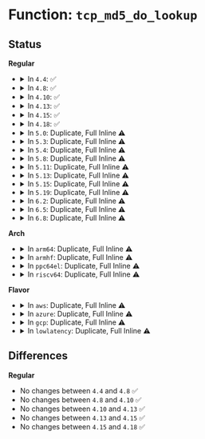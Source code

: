 # Function: <code>tcp_md5_do_lookup</code>

## Status
<b>Regular</b>
<ul>
<li>
<details>
<summary>In <code>4.4</code>: ✅</summary>

```c
struct tcp_md5sig_key *tcp_md5_do_lookup(const struct sock *sk, const union tcp_md5_addr *addr, int family);
```

**Collision:** Unique Global

**Inline:** No

**Transformation:** False

**Instances:**

```
In net/ipv4/tcp_ipv4.c (ffffffff8177aa60)
Location: net/ipv4/tcp_ipv4.c:875
Inline: False
Direct callers:
  - net/ipv4/tcp_ipv4.c:tcp_v4_md5_lookup
  - net/ipv4/tcp_ipv4.c:tcp_md5_do_del
  - net/ipv4/tcp_ipv4.c:tcp_v4_reqsk_send_ack
  - net/ipv4/tcp_ipv4.c:tcp_v4_inbound_md5_hash
  - net/ipv4/tcp_ipv4.c:tcp_v4_syn_recv_sock
  - net/ipv4/tcp_ipv4.c:tcp_v4_send_reset
  - net/ipv4/tcp_ipv4.c:tcp_v4_send_reset
  - net/ipv6/tcp_ipv6.c:tcp_v6_md5_lookup
  - net/ipv6/tcp_ipv6.c:tcp_v6_reqsk_send_ack
  - net/ipv6/tcp_ipv6.c:tcp_v6_inbound_md5_hash
  - net/ipv6/tcp_ipv6.c:tcp_v6_syn_recv_sock
  - net/ipv6/tcp_ipv6.c:tcp_v6_send_reset
  - net/ipv6/tcp_ipv6.c:tcp_v6_send_reset
```
**Symbols:**

```
ffffffff8177aa60-ffffffff8177aadf: tcp_md5_do_lookup (STB_GLOBAL)
```
</details>
</li>
<li>
<details>
<summary>In <code>4.8</code>: ✅</summary>

```c
struct tcp_md5sig_key *tcp_md5_do_lookup(const struct sock *sk, const union tcp_md5_addr *addr, int family);
```

**Collision:** Unique Global

**Inline:** No

**Transformation:** False

**Instances:**

```
In net/ipv4/tcp_ipv4.c (ffffffff817e7de0)
Location: net/ipv4/tcp_ipv4.c:884
Inline: False
Direct callers:
  - net/ipv4/tcp_ipv4.c:tcp_v4_syn_recv_sock
  - net/ipv4/tcp_ipv4.c:tcp_v4_inbound_md5_hash
  - net/ipv4/tcp_ipv4.c:tcp_md5_do_del
  - net/ipv4/tcp_ipv4.c:tcp_v4_md5_lookup
  - net/ipv4/tcp_ipv4.c:tcp_v4_reqsk_send_ack
  - net/ipv4/tcp_ipv4.c:tcp_v4_send_reset
  - net/ipv4/tcp_ipv4.c:tcp_v4_send_reset
  - net/ipv6/tcp_ipv6.c:tcp_v6_syn_recv_sock
  - net/ipv6/tcp_ipv6.c:tcp_v6_reqsk_send_ack
  - net/ipv6/tcp_ipv6.c:tcp_v6_send_reset
  - net/ipv6/tcp_ipv6.c:tcp_v6_send_reset
  - net/ipv6/tcp_ipv6.c:tcp_v6_inbound_md5_hash
  - net/ipv6/tcp_ipv6.c:tcp_v6_md5_lookup
```
**Symbols:**

```
ffffffff817e7de0-ffffffff817e7e52: tcp_md5_do_lookup (STB_GLOBAL)
```
</details>
</li>
<li>
<details>
<summary>In <code>4.10</code>: ✅</summary>

```c
struct tcp_md5sig_key *tcp_md5_do_lookup(const struct sock *sk, const union tcp_md5_addr *addr, int family);
```

**Collision:** Unique Global

**Inline:** No

**Transformation:** False

**Instances:**

```
In net/ipv4/tcp_ipv4.c (ffffffff818184f0)
Location: net/ipv4/tcp_ipv4.c:890
Inline: False
Direct callers:
  - net/ipv4/tcp_ipv4.c:tcp_v4_syn_recv_sock
  - net/ipv4/tcp_ipv4.c:tcp_v4_inbound_md5_hash
  - net/ipv4/tcp_ipv4.c:tcp_md5_do_del
  - net/ipv4/tcp_ipv4.c:tcp_v4_md5_lookup
  - net/ipv4/tcp_ipv4.c:tcp_v4_reqsk_send_ack
  - net/ipv4/tcp_ipv4.c:tcp_v4_send_reset
  - net/ipv4/tcp_ipv4.c:tcp_v4_send_reset
  - net/ipv6/tcp_ipv6.c:tcp_v6_syn_recv_sock
  - net/ipv6/tcp_ipv6.c:tcp_v6_reqsk_send_ack
  - net/ipv6/tcp_ipv6.c:tcp_v6_send_reset
  - net/ipv6/tcp_ipv6.c:tcp_v6_send_reset
  - net/ipv6/tcp_ipv6.c:tcp_v6_inbound_md5_hash
  - net/ipv6/tcp_ipv6.c:tcp_v6_md5_lookup
```
**Symbols:**

```
ffffffff818184f0-ffffffff81818562: tcp_md5_do_lookup (STB_GLOBAL)
```
</details>
</li>
<li>
<details>
<summary>In <code>4.13</code>: ✅</summary>

```c
struct tcp_md5sig_key *tcp_md5_do_lookup(const struct sock *sk, const union tcp_md5_addr *addr, int family);
```

**Collision:** Unique Global

**Inline:** No

**Transformation:** False

**Instances:**

```
In net/ipv4/tcp_ipv4.c (ffffffff818389f0)
Location: net/ipv4/tcp_ipv4.c:904
Inline: False
Direct callers:
  - net/ipv4/tcp_ipv4.c:tcp_v4_syn_recv_sock
  - net/ipv4/tcp_ipv4.c:tcp_v4_inbound_md5_hash
  - net/ipv4/tcp_ipv4.c:tcp_v4_md5_lookup
  - net/ipv4/tcp_ipv4.c:tcp_v4_reqsk_send_ack
  - net/ipv4/tcp_ipv4.c:tcp_v4_send_reset
  - net/ipv4/tcp_ipv4.c:tcp_v4_send_reset
  - net/ipv6/tcp_ipv6.c:tcp_v6_syn_recv_sock
  - net/ipv6/tcp_ipv6.c:tcp_v6_reqsk_send_ack
  - net/ipv6/tcp_ipv6.c:tcp_v6_send_reset
  - net/ipv6/tcp_ipv6.c:tcp_v6_send_reset
  - net/ipv6/tcp_ipv6.c:tcp_v6_inbound_md5_hash
  - net/ipv6/tcp_ipv6.c:tcp_v6_md5_lookup
```
**Symbols:**

```
ffffffff818389f0-ffffffff81838b24: tcp_md5_do_lookup (STB_GLOBAL)
```
</details>
</li>
<li>
<details>
<summary>In <code>4.15</code>: ✅</summary>

```c
struct tcp_md5sig_key *tcp_md5_do_lookup(const struct sock *sk, const union tcp_md5_addr *addr, int family);
```

**Collision:** Unique Global

**Inline:** No

**Transformation:** False

**Instances:**

```
In net/ipv4/tcp_ipv4.c (ffffffff818b8140)
Location: net/ipv4/tcp_ipv4.c:908
Inline: False
Direct callers:
  - net/ipv4/tcp_ipv4.c:tcp_v4_syn_recv_sock
  - net/ipv4/tcp_ipv4.c:tcp_v4_inbound_md5_hash
  - net/ipv4/tcp_ipv4.c:tcp_v4_md5_lookup
  - net/ipv4/tcp_ipv4.c:tcp_v4_reqsk_send_ack
  - net/ipv4/tcp_ipv4.c:tcp_v4_send_reset
  - net/ipv4/tcp_ipv4.c:tcp_v4_send_reset
  - net/ipv6/tcp_ipv6.c:tcp_v6_syn_recv_sock
  - net/ipv6/tcp_ipv6.c:tcp_v6_reqsk_send_ack
  - net/ipv6/tcp_ipv6.c:tcp_v6_send_reset
  - net/ipv6/tcp_ipv6.c:tcp_v6_send_reset
  - net/ipv6/tcp_ipv6.c:tcp_v6_inbound_md5_hash
  - net/ipv6/tcp_ipv6.c:tcp_v6_md5_lookup
```
**Symbols:**

```
ffffffff818b8140-ffffffff818b8274: tcp_md5_do_lookup (STB_GLOBAL)
```
</details>
</li>
<li>
<details>
<summary>In <code>4.18</code>: ✅</summary>

```c
struct tcp_md5sig_key *tcp_md5_do_lookup(const struct sock *sk, const union tcp_md5_addr *addr, int family);
```

**Collision:** Unique Global

**Inline:** No

**Transformation:** False

**Instances:**

```
In net/ipv4/tcp_ipv4.c (ffffffff8190f8d0)
Location: net/ipv4/tcp_ipv4.c:970
Inline: False
Direct callers:
  - net/ipv4/tcp_ipv4.c:tcp_v4_syn_recv_sock
  - net/ipv4/tcp_ipv4.c:tcp_v4_inbound_md5_hash
  - net/ipv4/tcp_ipv4.c:tcp_v4_md5_lookup
  - net/ipv4/tcp_ipv4.c:tcp_v4_reqsk_send_ack
  - net/ipv4/tcp_ipv4.c:tcp_v4_send_reset
  - net/ipv4/tcp_ipv4.c:tcp_v4_send_reset
  - net/ipv6/tcp_ipv6.c:tcp_v6_syn_recv_sock
  - net/ipv6/tcp_ipv6.c:tcp_v6_reqsk_send_ack
  - net/ipv6/tcp_ipv6.c:tcp_v6_send_reset
  - net/ipv6/tcp_ipv6.c:tcp_v6_send_reset
  - net/ipv6/tcp_ipv6.c:tcp_v6_inbound_md5_hash
  - net/ipv6/tcp_ipv6.c:tcp_v6_md5_lookup
```
**Symbols:**

```
ffffffff8190f8d0-ffffffff8190fa09: tcp_md5_do_lookup (STB_GLOBAL)
```
</details>
</li>
<li>
<details>
<summary>In <code>5.0</code>: Duplicate, Full Inline ⚠️</summary>

**Collision:** Static Duplication

**Inline:** Full

**Transformation:** False

**Instances:**

```
In net/ipv4/tcp_ipv4.c (ffffffff8193e5ec)
Location: include/net/tcp.h:1564
Inline: True
Inline callers:
  - net/ipv4/tcp_ipv4.c:tcp_v4_syn_recv_sock
  - net/ipv4/tcp_ipv4.c:tcp_v4_inbound_md5_hash
  - net/ipv4/tcp_ipv4.c:tcp_v4_md5_lookup
  - net/ipv4/tcp_ipv4.c:tcp_v4_reqsk_send_ack
  - net/ipv4/tcp_ipv4.c:tcp_v4_send_reset
  - net/ipv4/tcp_ipv4.c:tcp_v4_send_reset
```
```
In net/ipv6/tcp_ipv6.c (ffffffff819ca1e7)
Location: include/net/tcp.h:1564
Inline: True
Inline callers:
  - net/ipv6/tcp_ipv6.c:tcp_v6_syn_recv_sock
  - net/ipv6/tcp_ipv6.c:tcp_v6_reqsk_send_ack
  - net/ipv6/tcp_ipv6.c:tcp_v6_send_reset
  - net/ipv6/tcp_ipv6.c:tcp_v6_send_reset
  - net/ipv6/tcp_ipv6.c:tcp_v6_inbound_md5_hash
  - net/ipv6/tcp_ipv6.c:tcp_v6_md5_lookup
```
</details>
</li>
<li>
<details>
<summary>In <code>5.3</code>: Duplicate, Full Inline ⚠️</summary>

**Collision:** Static Duplication

**Inline:** Full

**Transformation:** False

**Instances:**

```
In net/ipv4/tcp_ipv4.c (ffffffff819a2a40)
Location: include/net/tcp.h:1566
Inline: True
Inline callers:
  - net/ipv4/tcp_ipv4.c:tcp_v4_syn_recv_sock
  - net/ipv4/tcp_ipv4.c:tcp_v4_inbound_md5_hash
  - net/ipv4/tcp_ipv4.c:tcp_v4_md5_lookup
  - net/ipv4/tcp_ipv4.c:tcp_v4_reqsk_send_ack
  - net/ipv4/tcp_ipv4.c:tcp_v4_send_reset
  - net/ipv4/tcp_ipv4.c:tcp_v4_send_reset
```
```
In net/ipv6/tcp_ipv6.c (ffffffff81a38e04)
Location: include/net/tcp.h:1566
Inline: True
Inline callers:
  - net/ipv6/tcp_ipv6.c:tcp_v6_syn_recv_sock
  - net/ipv6/tcp_ipv6.c:tcp_v6_reqsk_send_ack
  - net/ipv6/tcp_ipv6.c:tcp_v6_send_reset
  - net/ipv6/tcp_ipv6.c:tcp_v6_send_reset
  - net/ipv6/tcp_ipv6.c:tcp_v6_inbound_md5_hash
  - net/ipv6/tcp_ipv6.c:tcp_v6_md5_lookup
```
</details>
</li>
<li>
<details>
<summary>In <code>5.4</code>: Duplicate, Full Inline ⚠️</summary>

**Collision:** Static Duplication

**Inline:** Full

**Transformation:** False

**Instances:**

```
In net/ipv4/tcp_ipv4.c (ffffffff819d9625)
Location: include/net/tcp.h:1588
Inline: True
Inline callers:
  - net/ipv4/tcp_ipv4.c:tcp_v4_syn_recv_sock
  - net/ipv4/tcp_ipv4.c:tcp_v4_inbound_md5_hash
  - net/ipv4/tcp_ipv4.c:tcp_v4_md5_lookup
  - net/ipv4/tcp_ipv4.c:tcp_v4_reqsk_send_ack
  - net/ipv4/tcp_ipv4.c:tcp_v4_send_reset
  - net/ipv4/tcp_ipv4.c:tcp_v4_send_reset
```
```
In net/ipv6/tcp_ipv6.c (ffffffff81a6f974)
Location: include/net/tcp.h:1588
Inline: True
Inline callers:
  - net/ipv6/tcp_ipv6.c:tcp_v6_syn_recv_sock
  - net/ipv6/tcp_ipv6.c:tcp_v6_reqsk_send_ack
  - net/ipv6/tcp_ipv6.c:tcp_v6_send_reset
  - net/ipv6/tcp_ipv6.c:tcp_v6_send_reset
  - net/ipv6/tcp_ipv6.c:tcp_v6_inbound_md5_hash
  - net/ipv6/tcp_ipv6.c:tcp_v6_md5_lookup
```
</details>
</li>
<li>
<details>
<summary>In <code>5.8</code>: Duplicate, Full Inline ⚠️</summary>

**Collision:** Static Duplication

**Inline:** Full

**Transformation:** False

**Instances:**

```
In net/ipv4/tcp_ipv4.c (ffffffff81ac6519)
Location: include/net/tcp.h:1616
Inline: True
Inline callers:
  - net/ipv4/tcp_ipv4.c:tcp_v4_syn_recv_sock
  - net/ipv4/tcp_ipv4.c:tcp_v4_inbound_md5_hash
  - net/ipv4/tcp_ipv4.c:tcp_v4_md5_lookup
  - net/ipv4/tcp_ipv4.c:tcp_v4_reqsk_send_ack
  - net/ipv4/tcp_ipv4.c:tcp_v4_send_reset
  - net/ipv4/tcp_ipv4.c:tcp_v4_send_reset
```
```
In net/ipv6/tcp_ipv6.c (ffffffff81b69884)
Location: include/net/tcp.h:1616
Inline: True
Inline callers:
  - net/ipv6/tcp_ipv6.c:tcp_v6_syn_recv_sock
  - net/ipv6/tcp_ipv6.c:tcp_v6_reqsk_send_ack
  - net/ipv6/tcp_ipv6.c:tcp_v6_send_reset
  - net/ipv6/tcp_ipv6.c:tcp_v6_send_reset
  - net/ipv6/tcp_ipv6.c:tcp_v6_inbound_md5_hash
  - net/ipv6/tcp_ipv6.c:tcp_v6_md5_lookup
```
</details>
</li>
<li>
<details>
<summary>In <code>5.11</code>: Duplicate, Full Inline ⚠️</summary>

**Collision:** Static Duplication

**Inline:** Full

**Transformation:** False

**Instances:**

```
In net/ipv4/tcp_ipv4.c (ffffffff81ad3842)
Location: include/net/tcp.h:1630
Inline: True
Inline callers:
  - net/ipv4/tcp_ipv4.c:tcp_v4_syn_recv_sock
  - net/ipv4/tcp_ipv4.c:tcp_v4_inbound_md5_hash
  - net/ipv4/tcp_ipv4.c:tcp_v4_md5_lookup
  - net/ipv4/tcp_ipv4.c:tcp_v4_reqsk_send_ack
  - net/ipv4/tcp_ipv4.c:tcp_v4_send_reset
  - net/ipv4/tcp_ipv4.c:tcp_v4_send_reset
```
```
In net/ipv6/tcp_ipv6.c (ffffffff81b782f3)
Location: include/net/tcp.h:1630
Inline: True
Inline callers:
  - net/ipv6/tcp_ipv6.c:tcp_v6_syn_recv_sock
  - net/ipv6/tcp_ipv6.c:tcp_v6_reqsk_send_ack
  - net/ipv6/tcp_ipv6.c:tcp_v6_send_reset
  - net/ipv6/tcp_ipv6.c:tcp_v6_send_reset
  - net/ipv6/tcp_ipv6.c:tcp_v6_inbound_md5_hash
  - net/ipv6/tcp_ipv6.c:tcp_v6_md5_lookup
```
</details>
</li>
<li>
<details>
<summary>In <code>5.13</code>: Duplicate, Full Inline ⚠️</summary>

**Collision:** Static Duplication

**Inline:** Full

**Transformation:** False

**Instances:**

```
In net/ipv4/tcp_ipv4.c (ffffffff81abe8dd)
Location: include/net/tcp.h:1634
Inline: True
Inline callers:
  - net/ipv4/tcp_ipv4.c:tcp_v4_syn_recv_sock
  - net/ipv4/tcp_ipv4.c:tcp_v4_inbound_md5_hash
  - net/ipv4/tcp_ipv4.c:tcp_v4_md5_lookup
  - net/ipv4/tcp_ipv4.c:tcp_v4_reqsk_send_ack
  - net/ipv4/tcp_ipv4.c:tcp_v4_send_reset
  - net/ipv4/tcp_ipv4.c:tcp_v4_send_reset
```
```
In net/ipv6/tcp_ipv6.c (ffffffff81b6723c)
Location: include/net/tcp.h:1634
Inline: True
Inline callers:
  - net/ipv6/tcp_ipv6.c:tcp_v6_syn_recv_sock
  - net/ipv6/tcp_ipv6.c:tcp_v6_reqsk_send_ack
  - net/ipv6/tcp_ipv6.c:tcp_v6_send_reset
  - net/ipv6/tcp_ipv6.c:tcp_v6_send_reset
  - net/ipv6/tcp_ipv6.c:tcp_v6_inbound_md5_hash
  - net/ipv6/tcp_ipv6.c:tcp_v6_md5_lookup
```
</details>
</li>
<li>
<details>
<summary>In <code>5.15</code>: Duplicate, Full Inline ⚠️</summary>

**Collision:** Static Duplication

**Inline:** Full

**Transformation:** False

**Instances:**

```
In net/ipv4/tcp_ipv4.c (ffffffff81b7c40d)
Location: include/net/tcp.h:1628
Inline: True
Inline callers:
  - net/ipv4/tcp_ipv4.c:tcp_v4_syn_recv_sock
  - net/ipv4/tcp_ipv4.c:tcp_v4_inbound_md5_hash
  - net/ipv4/tcp_ipv4.c:tcp_v4_md5_lookup
  - net/ipv4/tcp_ipv4.c:tcp_v4_reqsk_send_ack
  - net/ipv4/tcp_ipv4.c:tcp_v4_send_reset
  - net/ipv4/tcp_ipv4.c:tcp_v4_send_reset
```
```
In net/ipv6/tcp_ipv6.c (ffffffff81c2ee35)
Location: include/net/tcp.h:1628
Inline: True
Inline callers:
  - net/ipv6/tcp_ipv6.c:tcp_v6_syn_recv_sock
  - net/ipv6/tcp_ipv6.c:tcp_v6_reqsk_send_ack
  - net/ipv6/tcp_ipv6.c:tcp_v6_send_reset
  - net/ipv6/tcp_ipv6.c:tcp_v6_send_reset
  - net/ipv6/tcp_ipv6.c:tcp_v6_inbound_md5_hash
  - net/ipv6/tcp_ipv6.c:tcp_v6_md5_lookup
```
</details>
</li>
<li>
<details>
<summary>In <code>5.19</code>: Duplicate, Full Inline ⚠️</summary>

**Collision:** Static Duplication

**Inline:** Full

**Transformation:** False

**Instances:**

```
In net/ipv4/tcp.c (ffffffff81ce7c8a)
Location: include/net/tcp.h:1675
Inline: True
Inline callers:
  - net/ipv4/tcp.c:tcp_inbound_md5_hash
```
```
In net/ipv4/tcp_ipv4.c (ffffffff81d0c346)
Location: include/net/tcp.h:1675
Inline: True
Inline callers:
  - net/ipv4/tcp_ipv4.c:tcp_v4_syn_recv_sock
  - net/ipv4/tcp_ipv4.c:tcp_v4_md5_lookup
  - net/ipv4/tcp_ipv4.c:tcp_v4_reqsk_send_ack
  - net/ipv4/tcp_ipv4.c:tcp_v4_send_reset
  - net/ipv4/tcp_ipv4.c:tcp_v4_send_reset
```
```
In net/ipv6/tcp_ipv6.c (ffffffff81dcc225)
Location: include/net/tcp.h:1675
Inline: True
Inline callers:
  - net/ipv6/tcp_ipv6.c:tcp_v6_syn_recv_sock
  - net/ipv6/tcp_ipv6.c:tcp_v6_reqsk_send_ack
  - net/ipv6/tcp_ipv6.c:tcp_v6_send_reset
  - net/ipv6/tcp_ipv6.c:tcp_v6_send_reset
  - net/ipv6/tcp_ipv6.c:tcp_v6_md5_lookup
```
</details>
</li>
<li>
<details>
<summary>In <code>6.2</code>: Duplicate, Full Inline ⚠️</summary>

**Collision:** Static Duplication

**Inline:** Full

**Transformation:** False

**Instances:**

```
In net/ipv4/tcp.c (ffffffff81eab56f)
Location: include/net/tcp.h:1695
Inline: True
Inline callers:
  - net/ipv4/tcp.c:tcp_inbound_md5_hash
```
```
In net/ipv4/tcp_ipv4.c (ffffffff81ed1d86)
Location: include/net/tcp.h:1695
Inline: True
Inline callers:
  - net/ipv4/tcp_ipv4.c:tcp_v4_syn_recv_sock
  - net/ipv4/tcp_ipv4.c:tcp_v4_md5_lookup
  - net/ipv4/tcp_ipv4.c:tcp_v4_reqsk_send_ack
  - net/ipv4/tcp_ipv4.c:tcp_v4_send_reset
  - net/ipv4/tcp_ipv4.c:tcp_v4_send_reset
```
```
In net/ipv6/tcp_ipv6.c (ffffffff81f9d337)
Location: include/net/tcp.h:1695
Inline: True
Inline callers:
  - net/ipv6/tcp_ipv6.c:tcp_v6_syn_recv_sock
  - net/ipv6/tcp_ipv6.c:tcp_v6_reqsk_send_ack
  - net/ipv6/tcp_ipv6.c:tcp_v6_send_reset
  - net/ipv6/tcp_ipv6.c:tcp_v6_send_reset
  - net/ipv6/tcp_ipv6.c:tcp_v6_md5_lookup
```
</details>
</li>
<li>
<details>
<summary>In <code>6.5</code>: Duplicate, Full Inline ⚠️</summary>

**Collision:** Static Duplication

**Inline:** Full

**Transformation:** False

**Instances:**

```
In net/ipv4/tcp.c (ffffffff81f09c8f)
Location: include/net/tcp.h:1708
Inline: True
Inline callers:
  - net/ipv4/tcp.c:tcp_inbound_md5_hash
```
```
In net/ipv4/tcp_ipv4.c (ffffffff81f30a54)
Location: include/net/tcp.h:1708
Inline: True
Inline callers:
  - net/ipv4/tcp_ipv4.c:tcp_v4_syn_recv_sock
  - net/ipv4/tcp_ipv4.c:tcp_v4_md5_lookup
  - net/ipv4/tcp_ipv4.c:tcp_v4_reqsk_send_ack
  - net/ipv4/tcp_ipv4.c:tcp_v4_send_reset
  - net/ipv4/tcp_ipv4.c:tcp_v4_send_reset
```
```
In net/ipv6/tcp_ipv6.c (ffffffff81ffde02)
Location: include/net/tcp.h:1708
Inline: True
Inline callers:
  - net/ipv6/tcp_ipv6.c:tcp_v6_syn_recv_sock
  - net/ipv6/tcp_ipv6.c:tcp_v6_reqsk_send_ack
  - net/ipv6/tcp_ipv6.c:tcp_v6_send_reset
  - net/ipv6/tcp_ipv6.c:tcp_v6_send_reset
  - net/ipv6/tcp_ipv6.c:tcp_v6_md5_lookup
```
</details>
</li>
<li>
<details>
<summary>In <code>6.8</code>: Duplicate, Full Inline ⚠️</summary>

**Collision:** Static Duplication

**Inline:** Full

**Transformation:** False

**Instances:**

```
In net/ipv4/tcp.c (ffffffff81fcf345)
Location: include/net/tcp.h:1799
Inline: True
Inline callers:
  - net/ipv4/tcp.c:tcp_inbound_md5_hash
```
```
In net/ipv4/tcp_ipv4.c (ffffffff81ff6964)
Location: include/net/tcp.h:1799
Inline: True
Inline callers:
  - net/ipv4/tcp_ipv4.c:tcp_v4_syn_recv_sock
  - net/ipv4/tcp_ipv4.c:tcp_v4_syn_recv_sock
  - net/ipv4/tcp_ipv4.c:tcp_v4_md5_lookup
  - net/ipv4/tcp_ipv4.c:tcp_v4_md5_lookup
  - net/ipv4/tcp_ipv4.c:tcp_v4_reqsk_send_ack
  - net/ipv4/tcp_ipv4.c:tcp_v4_reqsk_send_ack
  - net/ipv4/tcp_ipv4.c:tcp_v4_send_reset
  - net/ipv4/tcp_ipv4.c:tcp_v4_send_reset
  - net/ipv4/tcp_ipv4.c:tcp_v4_send_reset
  - net/ipv4/tcp_ipv4.c:tcp_v4_send_reset
```
```
In net/ipv4/tcp_ao.c (ffffffff820569d3)
Location: include/net/tcp.h:1799
Inline: True
Inline callers:
  - net/ipv4/tcp_ao.c:tcp_ao_add_cmd
```
```
In net/ipv6/tcp_ipv6.c (ffffffff820ccca7)
Location: include/net/tcp.h:1799
Inline: True
Inline callers:
  - net/ipv6/tcp_ipv6.c:tcp_v6_syn_recv_sock
  - net/ipv6/tcp_ipv6.c:tcp_v6_syn_recv_sock
  - net/ipv6/tcp_ipv6.c:tcp_v6_reqsk_send_ack
  - net/ipv6/tcp_ipv6.c:tcp_v6_reqsk_send_ack
  - net/ipv6/tcp_ipv6.c:tcp_v6_send_reset
  - net/ipv6/tcp_ipv6.c:tcp_v6_send_reset
  - net/ipv6/tcp_ipv6.c:tcp_v6_send_reset
  - net/ipv6/tcp_ipv6.c:tcp_v6_send_reset
  - net/ipv6/tcp_ipv6.c:tcp_v6_md5_lookup
  - net/ipv6/tcp_ipv6.c:tcp_v6_md5_lookup
```
</details>
</li>
</ul>
<b>Arch</b>
<ul>
<li>
<details>
<summary>In <code>arm64</code>: Duplicate, Full Inline ⚠️</summary>

**Collision:** Static Duplication

**Inline:** Full

**Transformation:** False

**Instances:**

```
In net/ipv4/tcp_ipv4.c (ffff800010c8cc00)
Location: include/net/tcp.h:1588
Inline: True
Inline callers:
  - net/ipv4/tcp_ipv4.c:tcp_v4_syn_recv_sock
  - net/ipv4/tcp_ipv4.c:tcp_v4_inbound_md5_hash
  - net/ipv4/tcp_ipv4.c:tcp_v4_md5_lookup
  - net/ipv4/tcp_ipv4.c:tcp_v4_reqsk_send_ack
  - net/ipv4/tcp_ipv4.c:tcp_v4_send_reset
  - net/ipv4/tcp_ipv4.c:tcp_v4_send_reset
```
```
In net/ipv6/tcp_ipv6.c (ffff800010d38340)
Location: include/net/tcp.h:1588
Inline: True
Inline callers:
  - net/ipv6/tcp_ipv6.c:tcp_v6_syn_recv_sock
  - net/ipv6/tcp_ipv6.c:tcp_v6_reqsk_send_ack
  - net/ipv6/tcp_ipv6.c:tcp_v6_send_reset
  - net/ipv6/tcp_ipv6.c:tcp_v6_send_reset
  - net/ipv6/tcp_ipv6.c:tcp_v6_inbound_md5_hash
  - net/ipv6/tcp_ipv6.c:tcp_v6_md5_lookup
```
</details>
</li>
<li>
<details>
<summary>In <code>armhf</code>: Duplicate, Full Inline ⚠️</summary>

**Collision:** Static Duplication

**Inline:** Full

**Transformation:** False

**Instances:**

```
In net/ipv4/tcp_ipv4.c (c0d9cd30)
Location: include/net/tcp.h:1588
Inline: True
Inline callers:
  - net/ipv4/tcp_ipv4.c:tcp_v4_syn_recv_sock
  - net/ipv4/tcp_ipv4.c:tcp_v4_inbound_md5_hash
  - net/ipv4/tcp_ipv4.c:tcp_v4_md5_lookup
  - net/ipv4/tcp_ipv4.c:tcp_v4_reqsk_send_ack
  - net/ipv4/tcp_ipv4.c:tcp_v4_send_reset
  - net/ipv4/tcp_ipv4.c:tcp_v4_send_reset
```
```
In net/ipv6/tcp_ipv6.c (c0e3b660)
Location: include/net/tcp.h:1588
Inline: True
Inline callers:
  - net/ipv6/tcp_ipv6.c:tcp_v6_syn_recv_sock
  - net/ipv6/tcp_ipv6.c:tcp_v6_syn_recv_sock
  - net/ipv6/tcp_ipv6.c:tcp_v6_reqsk_send_ack
  - net/ipv6/tcp_ipv6.c:tcp_v6_reqsk_send_ack
  - net/ipv6/tcp_ipv6.c:tcp_v6_send_reset
  - net/ipv6/tcp_ipv6.c:tcp_v6_send_reset
  - net/ipv6/tcp_ipv6.c:tcp_v6_send_reset
  - net/ipv6/tcp_ipv6.c:tcp_v6_send_reset
  - net/ipv6/tcp_ipv6.c:tcp_v6_inbound_md5_hash
  - net/ipv6/tcp_ipv6.c:tcp_v6_inbound_md5_hash
  - net/ipv6/tcp_ipv6.c:tcp_v6_md5_lookup
  - net/ipv6/tcp_ipv6.c:tcp_v6_md5_lookup
```
</details>
</li>
<li>
<details>
<summary>In <code>ppc64el</code>: Duplicate, Full Inline ⚠️</summary>

**Collision:** Static Duplication

**Inline:** Full

**Transformation:** False

**Instances:**

```
In net/ipv4/tcp_ipv4.c (c000000000d9baf0)
Location: include/net/tcp.h:1588
Inline: True
Inline callers:
  - net/ipv4/tcp_ipv4.c:tcp_v4_syn_recv_sock
  - net/ipv4/tcp_ipv4.c:tcp_v4_inbound_md5_hash
  - net/ipv4/tcp_ipv4.c:tcp_v4_md5_lookup
  - net/ipv4/tcp_ipv4.c:tcp_v4_reqsk_send_ack
  - net/ipv4/tcp_ipv4.c:tcp_v4_send_reset
  - net/ipv4/tcp_ipv4.c:tcp_v4_send_reset
```
```
In net/ipv6/tcp_ipv6.c (c000000000e6bae0)
Location: include/net/tcp.h:1588
Inline: True
Inline callers:
  - net/ipv6/tcp_ipv6.c:tcp_v6_syn_recv_sock
  - net/ipv6/tcp_ipv6.c:tcp_v6_reqsk_send_ack
  - net/ipv6/tcp_ipv6.c:tcp_v6_send_reset
  - net/ipv6/tcp_ipv6.c:tcp_v6_send_reset
  - net/ipv6/tcp_ipv6.c:tcp_v6_inbound_md5_hash
  - net/ipv6/tcp_ipv6.c:tcp_v6_md5_lookup
```
</details>
</li>
<li>
<details>
<summary>In <code>riscv64</code>: Duplicate, Full Inline ⚠️</summary>

**Collision:** Static Duplication

**Inline:** Full

**Transformation:** False

**Instances:**

```
In net/ipv4/tcp_ipv4.c (ffffffe0007ebfea)
Location: include/net/tcp.h:1588
Inline: True
Inline callers:
  - net/ipv4/tcp_ipv4.c:tcp_v4_syn_recv_sock
  - net/ipv4/tcp_ipv4.c:tcp_v4_inbound_md5_hash
  - net/ipv4/tcp_ipv4.c:tcp_v4_md5_lookup
  - net/ipv4/tcp_ipv4.c:tcp_v4_reqsk_send_ack
  - net/ipv4/tcp_ipv4.c:tcp_v4_send_reset
  - net/ipv4/tcp_ipv4.c:tcp_v4_send_reset
```
```
In net/ipv6/tcp_ipv6.c (ffffffe00087553a)
Location: include/net/tcp.h:1588
Inline: True
Inline callers:
  - net/ipv6/tcp_ipv6.c:tcp_v6_syn_recv_sock
  - net/ipv6/tcp_ipv6.c:tcp_v6_syn_recv_sock
  - net/ipv6/tcp_ipv6.c:tcp_v6_reqsk_send_ack
  - net/ipv6/tcp_ipv6.c:tcp_v6_reqsk_send_ack
  - net/ipv6/tcp_ipv6.c:tcp_v6_send_reset
  - net/ipv6/tcp_ipv6.c:tcp_v6_send_reset
  - net/ipv6/tcp_ipv6.c:tcp_v6_send_reset
  - net/ipv6/tcp_ipv6.c:tcp_v6_send_reset
  - net/ipv6/tcp_ipv6.c:tcp_v6_inbound_md5_hash
  - net/ipv6/tcp_ipv6.c:tcp_v6_inbound_md5_hash
  - net/ipv6/tcp_ipv6.c:tcp_v6_md5_lookup
  - net/ipv6/tcp_ipv6.c:tcp_v6_md5_lookup
```
</details>
</li>
</ul>
<b>Flavor</b>
<ul>
<li>
<details>
<summary>In <code>aws</code>: Duplicate, Full Inline ⚠️</summary>

**Collision:** Static Duplication

**Inline:** Full

**Transformation:** False

**Instances:**

```
In net/ipv4/tcp_ipv4.c (ffffffff81979495)
Location: include/net/tcp.h:1588
Inline: True
Inline callers:
  - net/ipv4/tcp_ipv4.c:tcp_v4_syn_recv_sock
  - net/ipv4/tcp_ipv4.c:tcp_v4_inbound_md5_hash
  - net/ipv4/tcp_ipv4.c:tcp_v4_md5_lookup
  - net/ipv4/tcp_ipv4.c:tcp_v4_reqsk_send_ack
  - net/ipv4/tcp_ipv4.c:tcp_v4_send_reset
  - net/ipv4/tcp_ipv4.c:tcp_v4_send_reset
```
```
In net/ipv6/tcp_ipv6.c (ffffffff81a0f004)
Location: include/net/tcp.h:1588
Inline: True
Inline callers:
  - net/ipv6/tcp_ipv6.c:tcp_v6_syn_recv_sock
  - net/ipv6/tcp_ipv6.c:tcp_v6_reqsk_send_ack
  - net/ipv6/tcp_ipv6.c:tcp_v6_send_reset
  - net/ipv6/tcp_ipv6.c:tcp_v6_send_reset
  - net/ipv6/tcp_ipv6.c:tcp_v6_inbound_md5_hash
  - net/ipv6/tcp_ipv6.c:tcp_v6_md5_lookup
```
</details>
</li>
<li>
<details>
<summary>In <code>azure</code>: Duplicate, Full Inline ⚠️</summary>

**Collision:** Static Duplication

**Inline:** Full

**Transformation:** False

**Instances:**

```
In net/ipv4/tcp_ipv4.c (ffffffff81932f55)
Location: include/net/tcp.h:1588
Inline: True
Inline callers:
  - net/ipv4/tcp_ipv4.c:tcp_v4_syn_recv_sock
  - net/ipv4/tcp_ipv4.c:tcp_v4_inbound_md5_hash
  - net/ipv4/tcp_ipv4.c:tcp_v4_md5_lookup
  - net/ipv4/tcp_ipv4.c:tcp_v4_reqsk_send_ack
  - net/ipv4/tcp_ipv4.c:tcp_v4_send_reset
  - net/ipv4/tcp_ipv4.c:tcp_v4_send_reset
```
```
In net/ipv6/tcp_ipv6.c (ffffffff819cbdc4)
Location: include/net/tcp.h:1588
Inline: True
Inline callers:
  - net/ipv6/tcp_ipv6.c:tcp_v6_syn_recv_sock
  - net/ipv6/tcp_ipv6.c:tcp_v6_reqsk_send_ack
  - net/ipv6/tcp_ipv6.c:tcp_v6_send_reset
  - net/ipv6/tcp_ipv6.c:tcp_v6_send_reset
  - net/ipv6/tcp_ipv6.c:tcp_v6_inbound_md5_hash
  - net/ipv6/tcp_ipv6.c:tcp_v6_md5_lookup
```
</details>
</li>
<li>
<details>
<summary>In <code>gcp</code>: Duplicate, Full Inline ⚠️</summary>

**Collision:** Static Duplication

**Inline:** Full

**Transformation:** False

**Instances:**

```
In net/ipv4/tcp_ipv4.c (ffffffff819e3c65)
Location: include/net/tcp.h:1588
Inline: True
Inline callers:
  - net/ipv4/tcp_ipv4.c:tcp_v4_syn_recv_sock
  - net/ipv4/tcp_ipv4.c:tcp_v4_inbound_md5_hash
  - net/ipv4/tcp_ipv4.c:tcp_v4_md5_lookup
  - net/ipv4/tcp_ipv4.c:tcp_v4_reqsk_send_ack
  - net/ipv4/tcp_ipv4.c:tcp_v4_send_reset
  - net/ipv4/tcp_ipv4.c:tcp_v4_send_reset
```
```
In net/ipv6/tcp_ipv6.c (ffffffff81a79a84)
Location: include/net/tcp.h:1588
Inline: True
Inline callers:
  - net/ipv6/tcp_ipv6.c:tcp_v6_syn_recv_sock
  - net/ipv6/tcp_ipv6.c:tcp_v6_reqsk_send_ack
  - net/ipv6/tcp_ipv6.c:tcp_v6_send_reset
  - net/ipv6/tcp_ipv6.c:tcp_v6_send_reset
  - net/ipv6/tcp_ipv6.c:tcp_v6_inbound_md5_hash
  - net/ipv6/tcp_ipv6.c:tcp_v6_md5_lookup
```
</details>
</li>
<li>
<details>
<summary>In <code>lowlatency</code>: Duplicate, Full Inline ⚠️</summary>

**Collision:** Static Duplication

**Inline:** Full

**Transformation:** False

**Instances:**

```
In net/ipv4/tcp_ipv4.c (ffffffff819edd85)
Location: include/net/tcp.h:1588
Inline: True
Inline callers:
  - net/ipv4/tcp_ipv4.c:tcp_v4_syn_recv_sock
  - net/ipv4/tcp_ipv4.c:tcp_v4_inbound_md5_hash
  - net/ipv4/tcp_ipv4.c:tcp_v4_md5_lookup
  - net/ipv4/tcp_ipv4.c:tcp_v4_reqsk_send_ack
  - net/ipv4/tcp_ipv4.c:tcp_v4_send_reset
  - net/ipv4/tcp_ipv4.c:tcp_v4_send_reset
```
```
In net/ipv6/tcp_ipv6.c (ffffffff81a86277)
Location: include/net/tcp.h:1588
Inline: True
Inline callers:
  - net/ipv6/tcp_ipv6.c:tcp_v6_syn_recv_sock
  - net/ipv6/tcp_ipv6.c:tcp_v6_reqsk_send_ack
  - net/ipv6/tcp_ipv6.c:tcp_v6_send_reset
  - net/ipv6/tcp_ipv6.c:tcp_v6_send_reset
  - net/ipv6/tcp_ipv6.c:tcp_v6_inbound_md5_hash
  - net/ipv6/tcp_ipv6.c:tcp_v6_md5_lookup
```
</details>
</li>
</ul>

## Differences
<b>Regular</b>
<ul>
<li>
No changes between <code>4.4</code> and <code>4.8</code> ✅
</li>
<li>
No changes between <code>4.8</code> and <code>4.10</code> ✅
</li>
<li>
No changes between <code>4.10</code> and <code>4.13</code> ✅
</li>
<li>
No changes between <code>4.13</code> and <code>4.15</code> ✅
</li>
<li>
No changes between <code>4.15</code> and <code>4.18</code> ✅
</li>
</ul>
